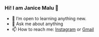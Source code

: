### Hi! I am Janice Malu 👋
- 🔭 I’m open to learning anything new.
- 💬 Ask me about anything
- 📫 How to reach me:
[Instagram](https://www.instagram.com/mbete.malu/) or
[Gmail](jannmalu@gmail.com)
